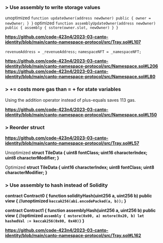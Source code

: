  ### > Use assembly to write storage values

unoptimized
`function updateOwner(address newOwner) public {
    owner = newOwner;
}
}`
optimized
`function assemblyUpdateOwner(address newOwner) public {
    assembly {
        sstore(owner.slot, newOwner)
    }
}`

 **https://github.com/code-423n4/2023-03-canto-identity/blob/main/canto-namespace-protocol/src/Tray.sol#L107**

 `revenueAddress = _revenueAddress;`
 `namespaceNFT = _namespaceNFT;`

**https://github.com/code-423n4/2023-03-canto-identity/blob/main/canto-namespace-protocol/src/Namespace.sol#L206**
**https://github.com/code-423n4/2023-03-canto-identity/blob/main/canto-namespace-protocol/src/Namespace.sol#L80**

### > <x> += <y> costs more gas than <x> = <x> + <y> for state variables
Using the addition operator instead of plus-equals saves 113 gas.

**https://github.com/code-423n4/2023-03-canto-identity/blob/main/canto-namespace-protocol/src/Namespace.sol#L150**

### > Reorder struct

**https://github.com/code-423n4/2023-03-canto-identity/blob/main/canto-namespace-protocol/src/Tray.sol#L57**

Unoptimized
**struct TileData {
 uint8 fontClass;
 uint16 characterIndex;
 uint8 characterModifier;
}**

Optimized
**struct TileData {
 uint16 characterIndex;
 uint8 fontClass;
 uint8 characterModifier;
}**

### > Use assembly to hash instead of Solidity

**contract Contract0 {
  function solidityHash(uint256 a, uint256 b) public view {
    //unoptimized
    `keccak256(abi.encodePacked(a, b));`
}**

**contract Contract1 {
function assemblyHash(uint256 a, uint256 b) public view {
//optimized
`assembly {
mstore(0x00, a)
mstore(0x20, b)
let hashedVal := keccak256(0x00, 0x40)}`
}**

**https://github.com/code-423n4/2023-03-canto-identity/blob/main/canto-namespace-protocol/src/Tray.sol#L162**